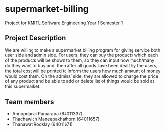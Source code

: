 # supermarket-billing
Project for KMITL Software Engineering Year 1 Semester 1
## Project Description
We are willing to make a supermarket billing program for giving service both user side and admin side. For users, they can buy the products which each of the products will be shown to them, so they can input how much/many do they want to buy and, then after all goods have been dealt by the users, the total cost will be printed to inform the users how much amount of money would cost them. On the admins’ side, they are allowed to change the price of any product and be able to add or delete list of things would be sold at this supermarket.
## Team members
* Annopdanai Pamarapa (64011337)
* Thachawich Maneepakhathorn (64011657)
* Thanawat Rodklay (64011671)
